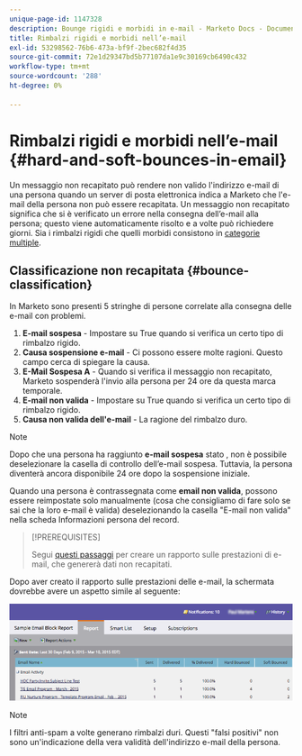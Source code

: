 ```yaml
---
unique-page-id: 1147328
description: Bounge rigidi e morbidi in e-mail - Marketo Docs - Documentazione del prodotto
title: Rimbalzi rigidi e morbidi nell’e-mail
exl-id: 53298562-76b6-473a-bf9f-2bec682f4d35
source-git-commit: 72e1d29347bd5b77107da1e9c30169cb6490c432
workflow-type: tm+mt
source-wordcount: '288'
ht-degree: 0%

---
```


# Rimbalzi rigidi e morbidi nell’e-mail {#hard-and-soft-bounces-in-email}

Un messaggio non recapitato può rendere non valido l&#39;indirizzo e-mail di una persona quando un server di posta elettronica indica a Marketo che l&#39;e-mail della persona non può essere recapitata. Un messaggio non recapitato significa che si è verificato un errore nella consegna dell’e-mail alla persona; questo viene automaticamente risolto e a volte può richiedere giorni. Sia i rimbalzi rigidi che quelli morbidi consistono in [categorie multiple](https://nation.marketo.com/t5/Knowledgebase/Maintaining-a-Directory-of-Leads-Bouncing-Emails/ta-p/300838).

## Classificazione non recapitata {#bounce-classification}

In Marketo sono presenti 5 stringhe di persone correlate alla consegna delle e-mail con problemi.

1. **E-mail sospesa** - Impostare su True quando si verifica un certo tipo di rimbalzo rigido.
1. **Causa sospensione e-mail** - Ci possono essere molte ragioni. Questo campo cerca di spiegare la causa.
1. **E-Mail Sospesa A** - Quando si verifica il messaggio non recapitato, Marketo sospenderà l&#39;invio alla persona per 24 ore da questa marca temporale.
1. **E-mail non valida** - Impostare su True quando si verifica un certo tipo di rimbalzo rigido.
1. **Causa non valida dell&#39;e-mail** - La ragione del rimbalzo duro.

>[!NOTE]
>
>Dopo che una persona ha raggiunto **e-mail sospesa** stato , non è possibile deselezionare la casella di controllo dell’e-mail sospesa. Tuttavia, la persona diventerà ancora disponibile 24 ore dopo la sospensione iniziale.
>
>Quando una persona è contrassegnata come **email non valida**, possono essere reimpostate solo manualmente (cosa che consigliamo di fare solo se sai che la loro e-mail è valida) deselezionando la casella &quot;E-mail non valida&quot; nella scheda Informazioni persona del record.

>[!PREREQUISITES]
>
>Segui [questi passaggi](/help/marketo/product-docs/email-marketing/email-programs/email-program-data/email-performance-report.md) per creare un rapporto sulle prestazioni di e-mail, che genererà dati non recapitati.

Dopo aver creato il rapporto sulle prestazioni delle e-mail, la schermata dovrebbe avere un aspetto simile al seguente:

![](assets/soft-hard-bounce.png)

>[!NOTE]
>
>I filtri anti-spam a volte generano rimbalzi duri. Questi &quot;falsi positivi&quot; non sono un&#39;indicazione della vera validità dell&#39;indirizzo e-mail della persona.
